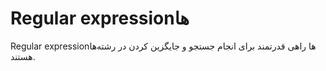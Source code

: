 # Regular expressionها

Regular expressionها راهی قدرتمند برای انجام جستجو و جایگزین کردن در رشته‌ها هستند.